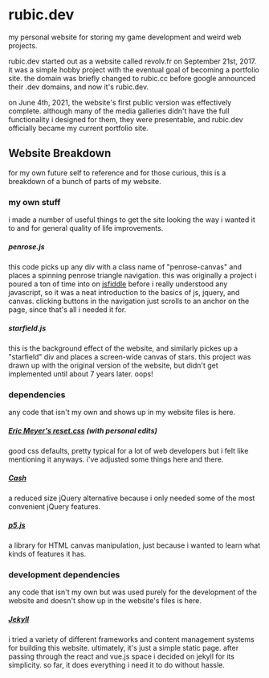 # rubic.dev
my personal website for storing my game development and weird web projects.

rubic.dev started out as a website called revolv.fr on September 21st, 2017. it was a simple hobby project with the eventual goal of becoming a portfolio site. the domain was briefly changed to rubic.cc before google announced their .dev domains, and now it's rubic.dev.

on June 4th, 2021, the website's first public version was effectively complete. although many of the media galleries didn't have the full functionality i designed for them, they were presentable, and rubic.dev officially became my current portfolio site.

## Website Breakdown
for my own future self to reference and for those curious, this is a breakdown of a bunch of parts of my website.

### my own stuff
i made a number of useful things to get the site looking the way i wanted it to and for general quality of life improvements.

##### penrose.js
this code picks up any div with a class name of "penrose-canvas" and places a spinning penrose triangle navigation. this was originally a project i poured a ton of time into on [jsfiddle](https://jsfiddle.net/) before i really understood any javascript, so it was a neat introduction to the basics of js, jquery, and canvas. clicking buttons in the navigation just scrolls to an anchor on the page, since that's all i needed it for.

##### starfield.js
this is the background effect of the website, and similarly pickes up a "starfield" div and places a screen-wide canvas of stars. this project was drawn up with the original version of the website, but didn't get implemented until about 7 years later. oops!

### dependencies
any code that isn't my own and shows up in my website files is here.

##### [Eric Meyer's reset.css](https://meyerweb.com/eric/tools/css/reset/) (with personal edits)
good css defaults, pretty typical for a lot of web developers but i felt like mentioning it anyways. i've adjusted some things here and there.

##### [Cash](https://github.com/kenwheeler/cash)
a reduced size jQuery alternative because i only needed some of the most convenient jQuery features.

##### [p5.js](https://p5js.org/)
a library for HTML canvas manipulation, just because i wanted to learn what kinds of features it has.

### development dependencies
any code that isn't my own but was used purely for the development of the website and doesn't show up in the website's files is here.

##### [Jekyll](https://jekyllrb.com/)
i tried a variety of different frameworks and content management systems for building this website. ultimately, it's just a simple static page. after passing through the react and vue.js space i decided on jekyll for its simplicity. so far, it does everything i need it to do without hassle.
